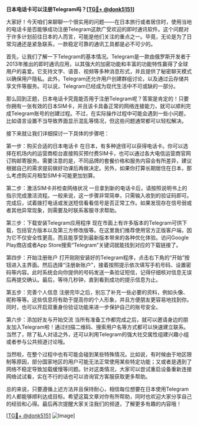 **日本电话卡可以注册Telegram吗？[[TG💪+ @donk5151](https://t.me/s/donk5151)]**

大家好！今天咱们来聊聊一个很实用的问题——在日本旅行或者居住时，使用当地的电话卡是否能够成功注册Telegram这款广受欢迎的即时通讯软件。这个问题对于许多计划前往日本的人而言，可能是他们关注的重点之一。毕竟，无论是为了日常沟通还是紧急联系，一款稳定可靠的通讯工具都是必不可少的。

首先，让我们了解一下Telegram的基本情况。Telegram是一款由俄罗斯开发者于2013年推出的即时通讯应用，以其强大的加密功能和丰富的功能特性赢得了全球用户的喜爱。它支持文字、语音、视频等多种消息形式，并且提供了秘密聊天模式以确保用户隐私。此外，Telegram还允许用户创建群组讨论，以及通过云存储共享文件等服务。可以说，Telegram已经成为现代生活中不可或缺的一部分。

那么回到正题，日本电话卡究竟能否用于注册Telegram呢？答案是肯定的！只要你拥有一张有效的日本SIM卡，并且该卡具备正常的网络连接能力，就可以顺利完成Telegram账号的创建过程。不过，在实际操作过程中可能会遇到一些小问题，比如语言设置不当导致界面显示混乱等情况，但这些问题通常都可以轻松解决。

接下来就让我们详细探讨一下具体的步骤吧：

第一步：购买合适的日本电话卡
在日本，有多种途径可以获得电话卡。你可以选择在机场内的运营商柜台直接购买预付费SIM卡，也可以通过各大电信运营商官网订购邮寄服务。需要注意的是，不同品牌的套餐价格和服务内容会有所差异，建议根据自己的需求提前做好功课后再做决定。另外，如果你打算长期居住在日本，那么考虑购买月租型SIM卡可能更加划算。

第二步：激活SIM卡并检查网络状况
一旦拿到新的电话卡后，请按照说明书上的指示完成激活流程。一般来说，这一步骤非常简单，只需输入收到的验证码即可。完成后，试着拨打电话或发送短信看看信号是否正常工作。如果发现存在信号弱或者其他异常现象，则需要及时联系客服寻求帮助。

第三步：下载安装Telegram应用程序
现在市面上有许多版本的Telegram可供下载，包括官方版本以及第三方修改版等。在这里我们推荐使用官方正版客户端，因为它不仅安全性更高，而且能享受到最新版本带来的各种优化体验。访问Google Play商店或者App Store搜索“Telegram”关键词就能找到对应的下载链接了。

第四步：开始注册账户
打开刚刚安装好的Telegram程序，点击右下角的“开始”按钮进入主界面。然后选择“注册新账户”，接着按照提示依次填写手机号码、设置密码等内容。此时系统会向你提供的号码发送一条验证短信，记得仔细核对信息无误后再提交确认。最后，等待几秒钟，直到看到成功的提示信息为止。

第五步：完善个人信息
注册完毕之后，别忘了补充一些必要的资料，例如头像、昵称等等。这些信息将有助于提高你的个人形象，并且方便朋友更容易地找到你。同时，也可以开启双重身份验证功能来进一步保护自己的账号安全。

第六步：添加好友与开始交流
当所有准备工作都完成之后，就可以邀请身边的朋友加入Telegram啦！通过扫描二维码、搜索用户名等方式都可以快速建立联系。当然了，除了私人对话之外，还可以利用Telegram的强大社交属性组建兴趣小组或者参与公共频道讨论哦。

当然啦，在整个过程中也有可能会碰到某些特殊情况。比如说，有时候由于地区限制等原因，部分国家地区的用户可能无法正常使用某些特定功能；又或者是遇到了网络不稳定导致加载缓慢等问题。针对这类情况，大家可以尝试重启设备重新连接网络试试看，实在不行的话也可以咨询官方客服获取更多帮助。

总的来说，只要遵循上述方法并且保持耐心，相信每位想要在日本使用Telegram的人都能够顺利达成目标。希望这篇文章对你有所帮助，同时也欢迎大家分享自己的经验和心得。最后再次提醒大家关注我们的频道，了解更多有趣的内容哦！

[[TG💪+ @donk5151](https://t.me/s/donk5151) ![Image](https://i.postimg.cc/rwNCRYN7/Snipaste-2025-04-30-17-27-05.png)]